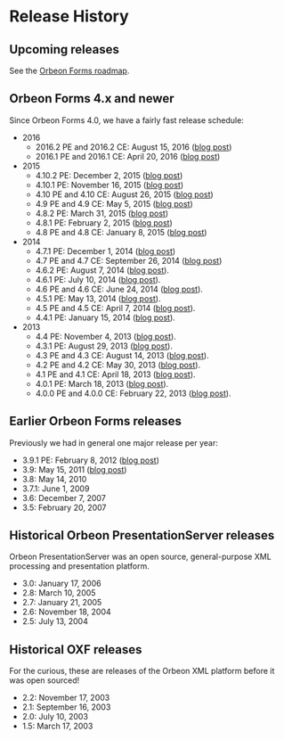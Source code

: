 # Release History

<!-- toc -->

## Upcoming releases

See the [Orbeon Forms roadmap](roadmap.md).

## Orbeon Forms 4.x and newer

Since Orbeon Forms 4.0, we have a fairly fast release schedule:

- 2016
    - 2016.2 PE and 2016.2 CE: August 15, 2016 ([blog post](http://blog.orbeon.com/2016/08/orbeon-forms-20162.html))
    - 2016.1 PE and 2016.1 CE: April 20, 2016 ([blog post](http://blog.orbeon.com/2016/04/orbeon-forms-20161.html))
- 2015
    - 4.10.2 PE: December 2, 2015 ([blog post](http://blog.orbeon.com/2015/12/orbeon-forms-4102.html))
    - 4.10.1 PE: November 16, 2015 ([blog post](http://blog.orbeon.com/2015/11/orbeon-forms-4101.html))
    - 4.10 PE and 4.10 CE: August 26, 2015 ([blog post](http://blog.orbeon.com/2015/08/orbeon-forms-410.html))
    - 4.9 PE and 4.9 CE: May 5, 2015 ([blog post](http://blog.orbeon.com/2015/05/orbeon-forms-49.html))
    - 4.8.2 PE: March 31, 2015 ([blog post](http://blog.orbeon.com/2015/03/orbeon-forms-482.html))
    - 4.8.1 PE: February 2, 2015 ([blog post](http://blog.orbeon.com/2015/02/orbeon-forms-481.html))
    - 4.8 PE and 4.8 CE: January 8, 2015 ([blog post](http://blog.orbeon.com/2015/01/orbeon-forms-48.html))
- 2014
    - 4.7.1 PE: December 1, 2014 ([blog post](http://blog.orbeon.com/2014/12/orbeon-forms-471.html))
    - 4.7 PE and 4.7 CE: September 26, 2014 ([blog post](http://blog.orbeon.com/2014/09/orbeon-forms-47.html))
    - 4.6.2 PE: August 7, 2014 ([blog post](http://blog.orbeon.com/2014/08/orbeon-forms-462.html)).
    - 4.6.1 PE: July 10, 2014 ([blog post](http://blog.orbeon.com/2014/07/orbeon-forms-461.html)).
    - 4.6 PE and 4.6 CE: June 24, 2014 ([blog post](http://blog.orbeon.com/2014/06/orbeon-forms-46.html)).
    - 4.5.1 PE: May 13, 2014 ([blog post](http://blog.orbeon.com/2014/05/orbeon-forms-451.html)).
    - 4.5 PE and 4.5 CE: April 7, 2014 ([blog post](http://blog.orbeon.com/2014/04/orbeon-forms-45.html)).
    - 4.4.1 PE: January 15, 2014 ([blog post](http://blog.orbeon.com/2014/01/orbeon-forms-441-pe.html)).
- 2013
    - 4.4 PE: November 4, 2013 ([blog post](http://blog.orbeon.com/2013/11/orbeon-forms-44.html)).
    - 4.3.1 PE: August 29, 2013 ([blog post](http://blog.orbeon.com/2013/08/orbeon-forms-431-pe.html)).
    - 4.3 PE and 4.3 CE: August 14, 2013 ([blog post](http://blog.orbeon.com/2013/08/orbeon-forms-43.html)).
    - 4.2 PE and 4.2 CE: May 30, 2013 ([blog post](http://blog.orbeon.com/2013/05/orbeon-forms-42.html)).
    - 4.1 PE and 4.1 CE: April 18, 2013 ([blog post](http://blog.orbeon.com/2013/04/orbeon-forms-41.html)).
    - 4.0.1 PE: March 18, 2013 ([blog post](http://blog.orbeon.com/2013/03/orbeon-forms-401.html)).
    - 4.0.0 PE and 4.0.0 CE: February 22, 2013 ([blog post](http://blog.orbeon.com/2013/03/announcing-orbeon-forms-40.html)).

## Earlier Orbeon Forms releases

Previously we had in general one major release per year:

- 3.9.1 PE: February 8, 2012 ([blog post](http://blog.orbeon.com/2012/02/orbeon-forms-391-pe-released.html))
- 3.9: May 15, 2011 ([blog post](http://blog.orbeon.com/2011/05/orbeon-forms-390-final.html))
- 3.8: May 14, 2010
- 3.7.1: June 1, 2009
- 3.6: December 7, 2007
- 3.5: February 20, 2007

## Historical Orbeon PresentationServer releases

Orbeon PresentationServer was an open source, general-purpose XML processing and presentation platform.

- 3.0: January 17, 2006
- 2.8: March 10, 2005
- 2.7: January 21, 2005
- 2.6: November 18, 2004
- 2.5: July 13, 2004

## Historical OXF releases

For the curious, these are releases of the Orbeon XML platform before it was open sourced!

- 2.2: November 17, 2003
- 2.1: September 16, 2003
- 2.0: July 10, 2003
- 1.5: March 17, 2003
